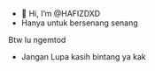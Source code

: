 - 👋 Hi, I’m @HAFIZDXD
- Hanya untuk bersenang senang

Btw lu ngemtod 

- Jangan Lupa kasih bintang ya kak
